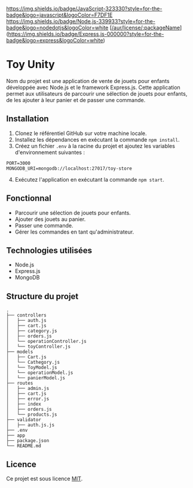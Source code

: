 https://img.shields.io/badge/JavaScript-323330?style=for-the-badge&logo=javascript&logoColor=F7DF1E
https://img.shields.io/badge/Node.js-339933?style=for-the-badge&logo=nodedotjs&logoColor=white
[[/aur/license/:packageName](https://img.shields.io/bower/l/t)](https://img.shields.io/badge/Express.js-000000?style=for-the-badge&logo=express&logoColor=white)

# Toy Unity

Nom du projet est une application de vente de jouets pour enfants développée avec Node.js et le framework Express.js. Cette application permet aux utilisateurs de parcourir une sélection de jouets pour enfants, de les ajouter à leur panier et de passer une commande.

## Installation

1. Clonez le référentiel GitHub sur votre machine locale.
2. Installez les dépendances en exécutant la commande `npm install`.
3. Créez un fichier `.env` à la racine du projet et ajoutez les variables d'environnement suivantes :

```
PORT=3000
MONGODB_URI=mongodb://localhost:27017/toy-store
```

4. Exécutez l'application en exécutant la commande `npm start`.

## Fonctionnal

- Parcourir une sélection de jouets pour enfants.
- Ajouter des jouets au panier.
- Passer une commande.
- Gérer les commandes en tant qu'administrateur.

## Technologies utilisées

- Node.js
- Express.js
- MongoDB

## Structure du projet

```
.
├── controllers
│   ├── auth.js
│   ├── cart.js
│   ├── category.js
│   ├── orders.js
│   └── operationController.js
│   └── toyController.js
├── models
│   ├── Cart.js
│   └── Cathegory.js
│   └── ToyModel.js
│   └── operationModel.js
│   └── panierModel.js
├── routes
│   ├── admin.js
│   ├── cart.js
│   ├── error.js
│   ├── index
│   ├── orders.js
│   └── products.js
├── validator
│   ├── auth.js.js
├── .env
├── app
├── package.json
└── README.md
```


## Licence

Ce projet est sous licence [MIT](https://opensource.org/licenses/MIT).
